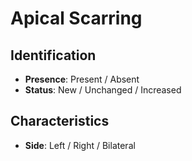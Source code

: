 # Apical Scarring

## Identification

- **Presence**: Present / Absent
- **Status**: New / Unchanged / Increased

## Characteristics

- **Side**: Left / Right / Bilateral